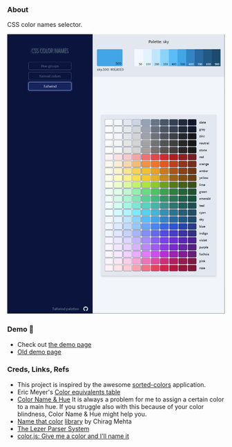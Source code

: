 ### About

CSS color names selector.

![](./src/assets/previews/2022-06-02_3-49-34.png)

### Demo 👀
* Check out [the demo page](https://maxzz.github.io/color-names22)
* [Old demo page](https://maxzz.github.io/color-names)

### Creds, Links, Refs

* This project is inspired by the awesome [sorted-colors](https://enes.in/sorted-colors/) application.  
* Eric Meyer's [Color equivalents table](https://meyerweb.com/eric/css/colors/)
* [Color Name & Hue](https://www.color-blindness.com/color-name-hue) It is always a problem for me to assign a certain color to a main hue. If you struggle also with this because of your color blindness, Color Name & Hue might help you.
* [Name that color](https://chir.ag/projects/name-that-color) [library](https://chir.ag/projects/ntc/ntc.js) by Chirag Mehta
* [The Lezer Parser System](https://lezer.codemirror.net)
* [color.js: Give me a color and I'll name it](https://github.com/colorjs/color-namer)
 